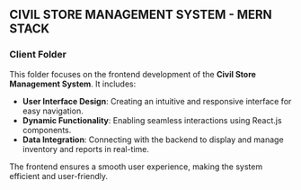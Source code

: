 ## CIVIL STORE MANAGEMENT SYSTEM - MERN STACK
### Client Folder  

This folder focuses on the frontend development of the **Civil Store Management System**. It includes:  

- **User Interface Design**: Creating an intuitive and responsive interface for easy navigation.  
- **Dynamic Functionality**: Enabling seamless interactions using React.js components.  
- **Data Integration**: Connecting with the backend to display and manage inventory and reports in real-time.  

The frontend ensures a smooth user experience, making the system efficient and user-friendly.  
